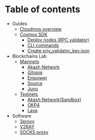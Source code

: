 # Table of contents

* Guides
  * [Cloudmos overview](/guides/cloudmos.md)
  * [Cosmos SDK](/guides/CosmosSDK/)
     * [Deploy nodes (RPC,validator)](/guides/CosmosSDK/deploy_validator_node.md)
     * [CLI commands](/guides/CosmosSDK/commands.md)
     * [Create priv_validator_key.json](/guides/CosmosSDK/create_validator_key.md)
* Blockchains Lab
  * [Mainnets](/mainnets/)
    * [Akash Network](/mainnets/akash.md)
    * [Gitopia](/mainnets/gitopia,md)
    * [Empower](/mainnets/empower.md)
    * [Source](/mainnets/source.md)
    * [Juno](/mainnets/juno.md)
  * [Testnets](/testnets/)
    * [Akash Network(Sandbox)](/testnets/akash_sandbox.md)
    * [OKP4](/testnets/okp4.md)
    * [Lava](/testnets/lava.md)
* Software
  * [3proxy]()
  * [V2RAY](/software/v2ray.md)
  * [SOCKS proxy]()
